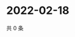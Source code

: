 # 2022-02-18

共 0 条

<!-- BEGIN WEIBO -->
<!-- 最后更新时间 Fri Feb 18 2022 01:06:26 GMT+0800 (China Standard Time) -->

<!-- END WEIBO -->
